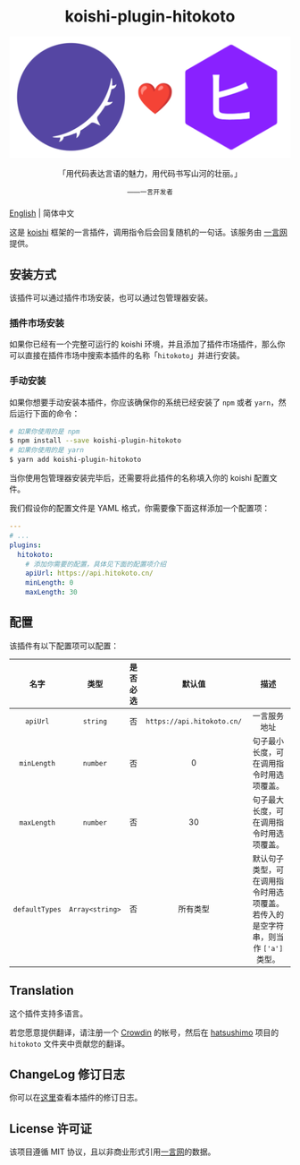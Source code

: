 <h1 align="center">koishi-plugin-hitokoto</h1>

<p align="center">
  <img src="./logo.png" width="600px"></img>
</p>

<p align="center">「用代码表达言语的魅力，用代码书写山河的壮丽。」</p>
<p align="center"><sup>——一言开发者</sup></p>

[English](./README.md) | 简体中文

这是 [koishi](https://github.com/koishijs/koishi) 框架的一言插件，调用指令后会回复随机的一句话。该服务由 [一言网](https://hitokoto.cn) 提供。

## 安装方式

该插件可以通过插件市场安装，也可以通过包管理器安装。

### 插件市场安装

如果你已经有一个完整可运行的 koishi 环境，并且添加了插件市场插件，那么你可以直接在插件市场中搜索本插件的名称「`hitokoto`」并进行安装。

### 手动安装

如果你想要手动安装本插件，你应该确保你的系统已经安装了 `npm` 或者 `yarn`，然后运行下面的命令：

```bash
# 如果你使用的是 npm
$ npm install --save koishi-plugin-hitokoto
# 如果你使用的是 yarn
$ yarn add koishi-plugin-hitokoto
```

当你使用包管理器安装完毕后，还需要将此插件的名称填入你的 koishi 配置文件。

我们假设你的配置文件是 YAML 格式，你需要像下面这样添加一个配置项：

```yaml
---
# ...
plugins:
  hitokoto:
    # 添加你需要的配置，具体见下面的配置项介绍
    apiUrl: https://api.hitokoto.cn/
    minLength: 0
    maxLength: 30
```

## 配置

该插件有以下配置项可以配置：

|      名字      |      类型       | 是否必选 |           默认值           |                                       描述                                        |
| :------------: | :-------------: | :------: | :------------------------: | :-------------------------------------------------------------------------------: |
|    `apiUrl`    |    `string`     |    否    | `https://api.hitokoto.cn/` |                                   一言服务地址                                    |
|  `minLength`   |    `number`     |    否    |             0              |                     句子最小长度，可在调用指令时用选项覆盖。                      |
|  `maxLength`   |    `number`     |    否    |             30             |                     句子最大长度，可在调用指令时用选项覆盖。                      |
| `defaultTypes` | `Array<string>` |    否    |          所有类型          | 默认句子类型，可在调用指令时用选项覆盖。若传入的是空字符串，则当作 `['a']` 类型。 |

## Translation

这个插件支持多语言。

若您愿意提供翻译，请注册一个 [Crowdin](https://crowdin.com/) 的帐号，然后在 [hatsushimo](https://crowdin.com/project/hatsushimo) 项目的 `hitokoto` 文件夹中贡献您的翻译。

## ChangeLog 修订日志

你可以在[这里](./CHANGELOG.md)查看本插件的修订日志。

## License 许可证

该项目遵循 MIT 协议，且以非商业形式引用[一言网](https://hitokoto.cn)的数据。
